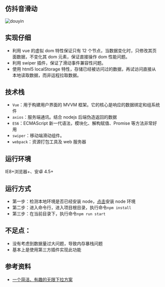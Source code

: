 ## 仿抖音滑动

![douyin](https://user-images.githubusercontent.com/6395813/55222089-f2214b00-5245-11e9-9821-c147f805adfc.gif)

## 实现仔细

- 利用 vue 的虚拟 dom 特性保证只有 12 个节点，当数据变化时，只修改其页面数据，不变化其 dom 元素，保证直接操作 dom 性能问题。
- 利用 swiper 插件，保证了滑动事件兼容性问题。
- 使用 html5 localStorage 特性，存储已经被访问过的数据，再试访问直接从本地读取数据，而非运程拉取数据。

## 技术栈

- `Vue`：用于构建用户界面的 MVVM 框架。它的核心是响应的数据绑定和组系统件
- `axios`：服务端通讯。结合 nodejs 后端伪造返回的数据
- `ES6`：ECMAScript 新一代语法，模块化、解构赋值、Promise 等方法非常好用
- `swiper`：移动端滑动组件。
- `webpack`：资源打包工具及 web 服务器

## 运行环境

IE8+浏览器+、安卓 4.5+

## 运行方式

- 第一步：检测本地环境是否已经安装 node，[点击](http://www.runoob.com/nodejs/nodejs-install-setup.html/)安装 node 环境
- 第二步：进入命令行，进入项目根目录，执行命令`npm install`
- 第三步：在当前目录下，执行命令`npm run start`

## 不足点：

- 没有考虑到数据量过大问题，导致内存暴栈问题
- 基本上是使用第三方插件实现此功能

## 参考资料

- [一个简洁、有趣的无限下拉方案](https://juejin.im/post/5de5baf2518825235b095cbe)

